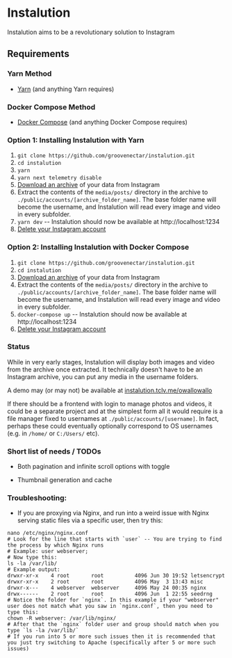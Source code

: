 # Instalution

Instalution aims to be a revolutionary solution to Instagram

## Requirements

### Yarn Method

- [Yarn](https://yarnpkg.com/) (and anything Yarn requires)

### Docker Compose Method

- [Docker Compose](https://docs.docker.com/compose/install/) (and anything Docker Compose requires)

### Option 1: Installing Instalution with Yarn
1) `git clone https://github.com/groovenectar/instalution.git`
2) `cd instalution`
3) `yarn`
4) `yarn next telemetry disable`
5) [Download an archive](https://help.instagram.com/181231772500920) of your data from Instagram
6) Extract the contents of the `media/posts/` directory in the archive to `./public/accounts/[archive_folder_name]`. The base folder name will become the username, and Instalution will read every image and video in every subfolder.
7) `yarn dev` -- Instalution should now be available at http://localhost:1234
8) [Delete your Instagram account](https://help.instagram.com/139886812848894/)

### Option 2: Installing Instalution with Docker Compose
1) `git clone https://github.com/groovenectar/instalution.git`
2) `cd instalution`
3) [Download an archive](https://help.instagram.com/181231772500920) of your data from Instagram
4) Extract the contents of the `media/posts/` directory in the archive to `./public/accounts/[archive_folder_name]`. The base folder name will become the username, and Instalution will read every image and video in every subfolder.
5) `docker-compose up` -- Instalution should now be available at http://localhost:1234
6) [Delete your Instagram account](https://help.instagram.com/139886812848894/)

### Status

While in very early stages, Instalution will display both images and video from the archive once extracted. It technically doesn't have to be an Instagram archive, you can put any media in the username folders.

A demo may (or may not) be available at [instalution.tclv.me/owallowallo](https://instalution.tclv.me/owallowallo)

If there should be a frontend with login to manage photos and videos, it could be a separate project and at the simplest form all it would require is a file manager fixed to usernames at `./public/accounts/[username]`. In fact, perhaps these could eventually optionally correspond to OS usernames (e.g. in `/home/` or `C:/Users/` etc).

### Short list of needs / TODOs

- Both pagination and infinite scroll options with toggle

- Thumbnail generation and cache

### Troubleshooting:

- If you are proxying via Nginx, and run into a weird issue with Nginx serving static files via a specific user, then try this:

```
nano /etc/nginx/nginx.conf
# Look for the line that starts with `user` -- You are trying to find the process by which Nginx runs
# Example: user webserver;
# Now type this:
ls -la /var/lib/
# Example output:
drwxr-xr-x    4 root       root          4096 Jun 30 19:52 letsencrypt
drwxr-xr-x    2 root       root          4096 May  3 13:43 misc
drwxr-x---    4 webserver  webserver     4096 May 24 00:35 nginx
drwx------    2 root       root          4096 Jun  1 22:55 seedrng
# Notice the folder for `nginx`. In this example if your "webserver" user does not match what you saw in `nginx.conf`, then you need to type this:
chown -R webserver: /var/lib/nginx/
# After that the `nginx` folder user and group should match when you type `ls -la /var/lib/`
# If you run into 5 or more such issues then it is recommended that you just try switching to Apache (specifically after 5 or more such issues)
```
